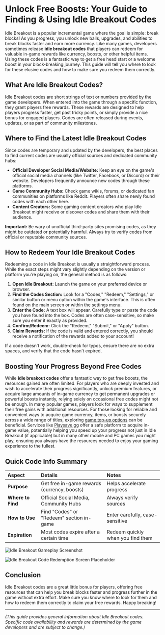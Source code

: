 # Unlock Free Boosts: Your Guide to Finding & Using Idle Breakout Codes

Idle Breakout is a popular incremental game where the goal is simple: break blocks! As you progress, you unlock new balls, upgrades, and abilities to break blocks faster and earn more currency. Like many games, developers sometimes release **idle breakout codes** that players can redeem for valuable in-game rewards like currency, boosts, or other helpful items. Using these codes is a fantastic way to get a free head start or a welcome boost in your block-breaking journey. This guide will tell you where to look for these elusive codes and how to make sure you redeem them correctly.

## What Are Idle Breakout Codes?

Idle Breakout codes are short strings of text or numbers provided by the game developers. When entered into the game through a specific function, they grant players free rewards. These rewards are designed to help players progress faster, get past tricky points, or simply provide a nice bonus for engaged players. Codes are often released during events, updates, or as part of community milestones.

## Where to Find the Latest Idle Breakout Codes

Since codes are temporary and updated by the developers, the best places to find current codes are usually official sources and dedicated community hubs:

*   **Official Developer Social Media/Website:** Keep an eye on the game's official social media channels (like Twitter, Facebook, or Discord) or their website. Developers frequently announce new codes through these platforms.
*   **Game Community Hubs:** Check game wikis, forums, or dedicated fan communities on platforms like Reddit. Players often share newly found codes with each other here.
*   **Content Creators:** Some gaming content creators who play Idle Breakout might receive or discover codes and share them with their audience.

**Important:** Be wary of unofficial third-party sites promising codes, as they might be outdated or potentially harmful. Always try to verify codes from official or reputable community sources.

## How to Redeem Your Idle Breakout Codes

Redeeming a code in Idle Breakout is usually a straightforward process. While the exact steps might vary slightly depending on the version or platform you're playing on, the general method is as follows:

1.  **Open Idle Breakout:** Launch the game on your preferred device or browser.
2.  **Find the Codes Section:** Look for a "Codes," "Redeem," "Settings," or similar button or menu option within the game's interface. This is often found on the main screen or within the settings menu.
3.  **Enter the Code:** A text box will appear. Carefully type or paste the code you have found into the box. Codes are often case-sensitive, so make sure you enter it exactly as provided.
4.  **Confirm/Redeem:** Click the "Redeem," "Submit," or "Apply" button.
5.  **Claim Rewards:** If the code is valid and entered correctly, you should receive a notification of the rewards added to your account!

If a code doesn't work, double-check for typos, ensure there are no extra spaces, and verify that the code hasn't expired.

## Boosting Your Progress Beyond Free Codes

While **idle breakout codes** offer a fantastic way to get free boosts, the resources gained are often limited. For players who are deeply invested and wish to accelerate their progress significantly, unlock premium features, or acquire large amounts of in-game currency to get permanent upgrades or powerful boosts instantly, relying solely on occasional free codes might not be enough. In many popular games, players look for ways to supplement their free gains with additional resources. For those looking for reliable and convenient ways to acquire game currency, items, or boosts securely across a wide range of titles, exploring [game top-up options](https://www.playsave.gg/) can be beneficial. Services like [Playsave.gg](https://www.playsave.gg/) offer a safe platform to acquire in-game value, potentially helping you speed up your progress not just in Idle Breakout (if applicable) but in many other mobile and PC games you might play, ensuring you always have the resources needed to enjoy your gaming experience to the fullest.

## Quick Code Info Summary

| Aspect         | Details                                      | Notes                                     |
| :------------- | :------------------------------------------- | :---------------------------------------- |
| **Purpose**    | Get free in-game rewards (currency, boosts) | Helps accelerate progress                 |
| **Where to Find**| Official Social Media, Community Hubs      | Always verify sources                     |
| **How to Use** | Find "Codes" or "Redeem" section in-game   | Enter carefully, case-sensitive           |
| **Expiration** | Most codes expire after a certain time       | Redeem quickly when you find them         |

![Idle Breakout Gameplay Screenshot](https://via.placeholder.com/600x400?text=Insert+Idle+Breakout+Gameplay+Image)

![Idle Breakout Code Redemption Screen Placeholder](https://via.placeholder.com/600x400?text=Insert+Code+Redemption+Screen+Image)

## Conclusion

Idle Breakout codes are a great little bonus for players, offering free resources that can help you break blocks faster and progress further in the game without extra effort. Make sure you know where to look for them and how to redeem them correctly to claim your free rewards. Happy breaking!

---

*(This guide provides general information about Idle Breakout codes. Specific code availability and rewards are determined by the game developers and are subject to change.)*
